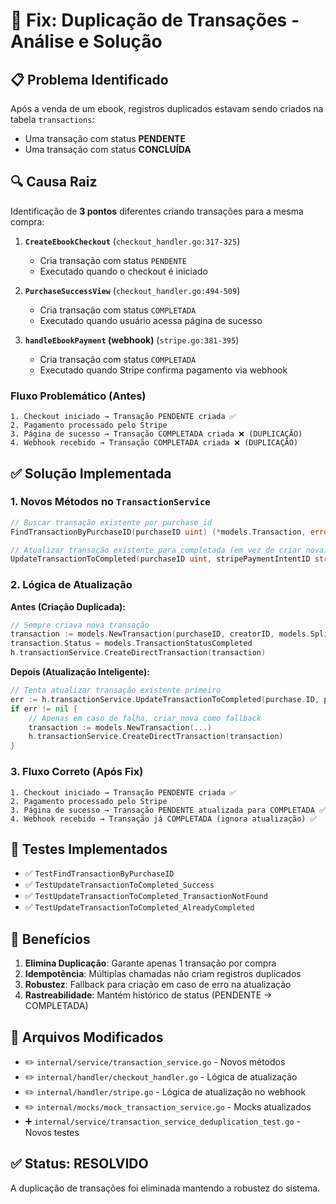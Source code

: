 # 🐛 Fix: Duplicação de Transações - Análise e Solução

## 📋 Problema Identificado

Após a venda de um ebook, registros duplicados estavam sendo criados na tabela `transactions`:
- Uma transação com status **PENDENTE**
- Uma transação com status **CONCLUÍDA**

## 🔍 Causa Raiz

Identificação de **3 pontos** diferentes criando transações para a mesma compra:

1. **`CreateEbookCheckout`** (`checkout_handler.go:317-325`)
   - Cria transação com status `PENDENTE`
   - Executado quando o checkout é iniciado

2. **`PurchaseSuccessView`** (`checkout_handler.go:494-509`) 
   - Cria transação com status `COMPLETADA`
   - Executado quando usuário acessa página de sucesso

3. **`handleEbookPayment` (webhook)** (`stripe.go:381-395`)
   - Cria transação com status `COMPLETADA`  
   - Executado quando Stripe confirma pagamento via webhook

### Fluxo Problemático (Antes)
```
1. Checkout iniciado → Transação PENDENTE criada ✅
2. Pagamento processado pelo Stripe
3. Página de sucesso → Transação COMPLETADA criada ❌ (DUPLICAÇÃO)
4. Webhook recebido → Transação COMPLETADA criada ❌ (DUPLICAÇÃO)
```

## ✅ Solução Implementada

### 1. Novos Métodos no `TransactionService`

```go
// Buscar transação existente por purchase_id
FindTransactionByPurchaseID(purchaseID uint) (*models.Transaction, error)

// Atualizar transação existente para completada (em vez de criar nova)
UpdateTransactionToCompleted(purchaseID uint, stripePaymentIntentID string) error
```

### 2. Lógica de Atualização

**Antes (Criação Duplicada):**
```go
// Sempre criava nova transação
transaction := models.NewTransaction(purchaseID, creatorID, models.SplitTypePercentage)
transaction.Status = models.TransactionStatusCompleted
h.transactionService.CreateDirectTransaction(transaction)
```

**Depois (Atualização Inteligente):**
```go
// Tenta atualizar transação existente primeiro
err := h.transactionService.UpdateTransactionToCompleted(purchase.ID, paymentIntentID)
if err != nil {
    // Apenas em caso de falha, criar nova como fallback
    transaction := models.NewTransaction(...)
    h.transactionService.CreateDirectTransaction(transaction)
}
```

### 3. Fluxo Correto (Após Fix)
```
1. Checkout iniciado → Transação PENDENTE criada ✅
2. Pagamento processado pelo Stripe
3. Página de sucesso → Transação PENDENTE atualizada para COMPLETADA ✅
4. Webhook recebido → Transação já COMPLETADA (ignora atualização) ✅
```

## 🧪 Testes Implementados

- ✅ `TestFindTransactionByPurchaseID`
- ✅ `TestUpdateTransactionToCompleted_Success`  
- ✅ `TestUpdateTransactionToCompleted_TransactionNotFound`
- ✅ `TestUpdateTransactionToCompleted_AlreadyCompleted`

## 🎯 Benefícios

1. **Elimina Duplicação**: Garante apenas 1 transação por compra
2. **Idempotência**: Múltiplas chamadas não criam registros duplicados
3. **Robustez**: Fallback para criação em caso de erro na atualização
4. **Rastreabilidade**: Mantém histórico de status (PENDENTE → COMPLETADA)

## 📁 Arquivos Modificados

- ✏️ `internal/service/transaction_service.go` - Novos métodos
- ✏️ `internal/handler/checkout_handler.go` - Lógica de atualização
- ✏️ `internal/handler/stripe.go` - Lógica de atualização no webhook  
- ✏️ `internal/mocks/mock_transaction_service.go` - Mocks atualizados
- ➕ `internal/service/transaction_service_deduplication_test.go` - Novos testes

## ✅ Status: RESOLVIDO

A duplicação de transações foi eliminada mantendo a robustez do sistema.
